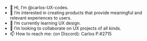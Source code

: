- 👋 Hi, I’m @carlos-UX-codes.
- 👀 I’m interested in creating products that provide meaningful and relevant experiences to users.
- 🌱 I’m currently learning UX design.
- 💞️ I’m looking to collaborate on UX projects of all kinds. 
- 📫 How to reach me: {on Discord}: Carlos P.#2715

<!---
carlos-UX-codes/carlos-UX-codes is a ✨ special ✨ repository because its `README.md` (this file) appears on your GitHub profile.
You can click the Preview link to take a look at your changes.
--->
